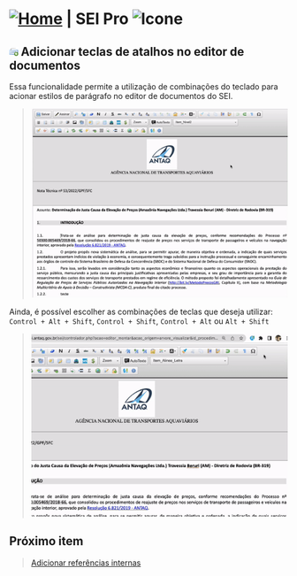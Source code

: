 # [![Home](../img/home.png)](../) |  SEI Pro ![Icone](../img/icon-32.png)

## ![SEI Pro Teclas Atalho](../img/icon-teclasatalho.png) Adicionar teclas de atalhos no editor de documentos

Essa funcionalidade permite a utilização de combinações do teclado para acionar estilos de parágrafo no editor de documentos do SEI.

> ![Tela Teclas Atalho](../img/tela-teclasatalho.gif) 

Ainda, é possível escolher as combinações de teclas que deseja utilizar: `Control + Alt + Shift`, `Control + Shift`, `Control + Alt` ou `Alt + Shift`

> ![Tela Teclas Atalho](../img/tela-teclasatalho2.gif) 
> 
## Próximo item

> [Adicionar referências internas](../pages/REFERENCIAINTERNA.md)
